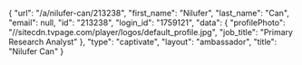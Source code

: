 {
    "url": "\/a\/nilufer-can\/213238",
    "first_name": "Nilufer",
    "last_name": "Can",
    "email": null,
    "id": "213238",
    "login_id": "1759121",
    "data": {
        "profilePhoto": "\/\/sitecdn.tvpage.com\/player\/logos\/default_profile.jpg",
        "job_title": "Primary Research Analyst"
    },
    "type": "captivate",
    "layout": "ambassador",
    "title": "Nilufer Can"
}